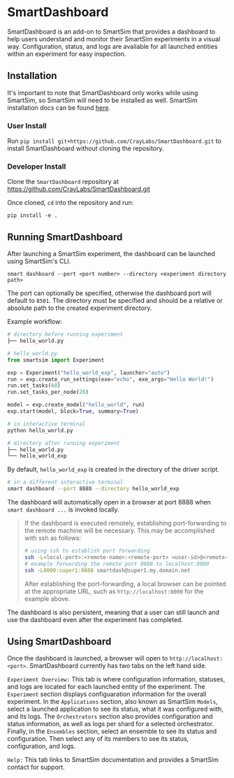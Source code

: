 # SmartDashboard

SmartDashboard is an add-on to SmartSim that provides a dashboard to help users understand and monitor their SmartSim experiments in a visual way. Configuration, status, and logs are available for all launched entities within an experiment for easy inspection.

## Installation

It's important to note that SmartDashboard only works while using SmartSim, so SmartSim will need to be installed as well.
SmartSim installation docs can be found [here](https://www.craylabs.org/docs/installation_instructions/basic.html).

### User Install

Run `pip install git+https://github.com/CrayLabs/SmartDashboard.git` to install SmartDashboard without cloning the repository.

### Developer Install

Clone the `SmartDashboard` repository at https://github.com/CrayLabs/SmartDashboard.git

Once cloned, `cd` into the repository and run:

```pip install -e .```

## Running SmartDashboard

After launching a SmartSim experiment, the dashboard can be launched using SmartSim's CLI.
  
```smart dashboard --port <port number> --directory <experiment directory path>```
  
The port can optionally be specified, otherwise the dashboard port will default to `8501`.
The directory must be specified and should be a relative or absolute path to the created experiment directory.

Example workflow:

```bash
# directory before running experiment
├── hello_world.py
```

```python
# hello_world.py
from smartsim import Experiment

exp = Experiment("hello_world_exp", launcher="auto")
run = exp.create_run_settings(exe="echo", exe_args="Hello World!")
run.set_tasks(60)
run.set_tasks_per_node(20)

model = exp.create_model("hello_world", run)
exp.start(model, block=True, summary=True)
```

```bash
# in interactive terminal
python hello_world.py
```

```bash
# directory after running experiment
├── hello_world.py
└── hello_world_exp
```

By default, `hello_world_exp` is created in the directory of the driver script.

```bash
# in a different interactive terminal
smart dashboard --port 8888 --directory hello_world_exp
```

The dashboard will automatically open in a browser at port 8888 when `smart dashboard ...` 
is invoked locally.

> If the dashboard is executed remotely, establishing port-forwarding to the
> remote machine will be necessary. This may be accomplished with ssh as follows:
>
> ```bash
> # using ssh to establish port forwarding 
> ssh -L<local-port>:<remote-name>:<remote-port> <user-id>@<remote-name>.<remote-address>
> # example forwarding the remote port 8888 to localhost:8000
> ssh -L8000:super1:8888 smartdash@super1.my.domain.net
> ```
>
> After establishing the port-forwarding, a local browser can be pointed at the appropriate 
> URL, such as `http://localhost:8000` for the example above.

The dashboard is also persistent, meaning that a user can still launch and use the dashboard even after the experiment has completed.

## Using SmartDashboard

Once the dashboard is launched, a browser will open to `http://localhost:<port>`. SmartDashboard currently has two tabs on the left hand side.
  
`Experiment Overview:` This tab is where configuration information, statuses, and logs are located for each launched entity of the experiment. The `Experiment` section displays configuaration information for the overall experiment. In the `Applications` section, also known as SmartSim `Models`, select a launched application to see its status, what it was configured with, and its logs. The `Orchestrators` section also provides configuration and status information, as well as logs per shard for a selected orchestrator. Finally, in the `Ensembles` section, select an ensemble to see its status and configuration. Then select any of its members to see its status, configuration, and logs.
  
`Help:` This tab links to SmartSim documentation and provides a SmartSim contact for support.

